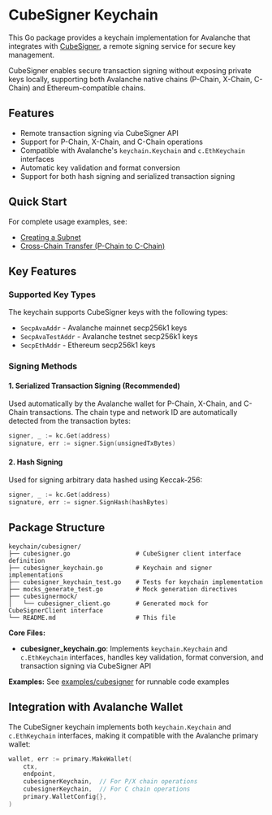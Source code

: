 # CubeSigner Keychain

This Go package provides a keychain implementation for Avalanche that integrates with [CubeSigner](https://www.cubist.dev/), a remote signing service for secure key management.

CubeSigner enables secure transaction signing without exposing private keys locally, supporting both Avalanche native chains (P-Chain, X-Chain, C-Chain) and Ethereum-compatible chains.

## Features

* Remote transaction signing via CubeSigner API
* Support for P-Chain, X-Chain, and C-Chain operations
* Compatible with Avalanche's `keychain.Keychain` and `c.EthKeychain` interfaces
* Automatic key validation and format conversion
* Support for both hash signing and serialized transaction signing

## Quick Start

For complete usage examples, see:
- [Creating a Subnet](../../examples/cubesigner/create-subnet/)
- [Cross-Chain Transfer (P-Chain to C-Chain)](../../examples/cubesigner/cross-chain-transfer/)

## Key Features

### Supported Key Types

The keychain supports CubeSigner keys with the following types:
- `SecpAvaAddr` - Avalanche mainnet secp256k1 keys
- `SecpAvaTestAddr` - Avalanche testnet secp256k1 keys
- `SecpEthAddr` - Ethereum secp256k1 keys

### Signing Methods

#### 1. Serialized Transaction Signing (Recommended)

Used automatically by the Avalanche wallet for P-Chain, X-Chain, and C-Chain transactions. The chain type and network ID are automatically detected from the transaction bytes:

```go
signer, _ := kc.Get(address)
signature, err := signer.Sign(unsignedTxBytes)
```

#### 2. Hash Signing

Used for signing arbitrary data hashed using Keccak-256:

```go
signer, _ := kc.Get(address)
signature, err := signer.SignHash(hashBytes)
```

## Package Structure

```
keychain/cubesigner/
├── cubesigner.go                  # CubeSigner client interface definition
├── cubesigner_keychain.go         # Keychain and signer implementations
├── cubesigner_keychain_test.go    # Tests for keychain implementation
├── mocks_generate_test.go         # Mock generation directives
├── cubesignermock/
│   └── cubesigner_client.go       # Generated mock for CubeSignerClient interface
└── README.md                      # This file
```

**Core Files:**
- **cubesigner_keychain.go**: Implements `keychain.Keychain` and `c.EthKeychain` interfaces, handles key validation, format conversion, and transaction signing via CubeSigner API

**Examples:** See [examples/cubesigner](../../examples/cubesigner/) for runnable code examples

## Integration with Avalanche Wallet

The CubeSigner keychain implements both `keychain.Keychain` and `c.EthKeychain` interfaces, making it compatible with the Avalanche primary wallet:

```go
wallet, err := primary.MakeWallet(
	ctx,
	endpoint,
	cubesignerKeychain,  // For P/X chain operations
	cubesignerKeychain,  // For C chain operations
	primary.WalletConfig{},
)
```
